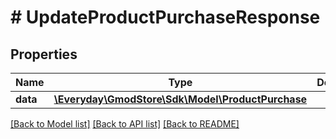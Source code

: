 # # UpdateProductPurchaseResponse

## Properties

Name | Type | Description | Notes
------------ | ------------- | ------------- | -------------
**data** | [**\Everyday\GmodStore\Sdk\Model\ProductPurchase**](ProductPurchase.md) |  |

[[Back to Model list]](../../README.md#models) [[Back to API list]](../../README.md#endpoints) [[Back to README]](../../README.md)
